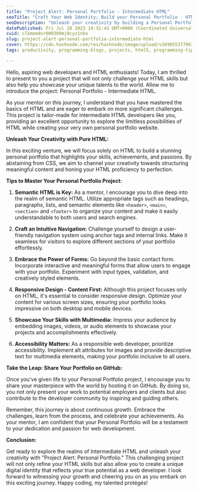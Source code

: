```yaml
---
title: "Project Alert: Personal Portfolio - Intermediate HTML"
seoTitle: "Craft Your Web Identity; Build your Personal Portfolio - HTML Project"
seoDescription: "Unleash your creativity by building a Personal Portfolio. Showcase your skills and passions in this challenging web development project."
datePublished: Fri Jul 28 2023 14:31:43 GMT+0000 (Coordinated Universal Time)
cuid: clkmomdvr000309mj8cyz1nko
slug: project-alert-personal-portfolio-intermediate-html
cover: https://cdn.hashnode.com/res/hashnode/image/upload/v1690553779632/74919e19-b822-49eb-8c70-148c444a9922.png
tags: productivity, programming-blogs, projects, html5, programming-tips

---
```


Hello, aspiring web developers and HTML enthusiasts! Today, I am thrilled to present to you a project that will not only challenge your HTML skills but also help you showcase your unique talents to the world. Allow me to introduce the project: Personal Portfolio - Intermediate HTML.

As your mentor on this journey, I understand that you have mastered the basics of HTML and are eager to embark on more significant challenges. This project is tailor-made for intermediate HTML developers like you, providing an excellent opportunity to explore the limitless possibilities of HTML while creating your very own personal portfolio website.

**Unleash Your Creativity with Pure HTML:**

In this exciting venture, we will focus solely on HTML to build a stunning personal portfolio that highlights your skills, achievements, and passions. By abstaining from CSS, we aim to channel your creativity towards structuring meaningful content and honing your HTML proficiency to perfection.

**Tips to Master Your Personal Portfolio Project:**

1. **Semantic HTML is Key:** As a mentor, I encourage you to dive deep into the realm of semantic HTML. Utilize appropriate tags such as headings, paragraphs, lists, and semantic elements like `<header>`, `<main>`, `<section>` and `<footer>` to organize your content and make it easily understandable to both users and search engines.
    
2. **Craft an Intuitive Navigation:** Challenge yourself to design a user-friendly navigation system using anchor tags and internal links. Make it seamless for visitors to explore different sections of your portfolio effortlessly.
    
3. **Embrace the Power of Forms:** Go beyond the basic contact form. Incorporate interactive and meaningful forms that allow users to engage with your portfolio. Experiment with input types, validation, and creatively styled elements.
    
4. **Responsive Design - Content First:** Although this project focuses only on HTML, it's essential to consider responsive design. Optimize your content for various screen sizes, ensuring your portfolio looks impressive on both desktop and mobile devices.
    
5. **Showcase Your Skills with Multimedia:** Impress your audience by embedding images, videos, or audio elements to showcase your projects and accomplishments effectively.
    
6. **Accessibility Matters:** As a responsible web developer, prioritize accessibility. Implement alt attributes for images and provide descriptive text for multimedia elements, making your portfolio inclusive to all users.
    

**Take the Leap: Share Your Portfolio on GitHub:**

Once you've given life to your Personal Portfolio project, I encourage you to share your masterpiece with the world by hosting it on GitHub. By doing so, you not only present your work to potential employers and clients but also contribute to the developer community by inspiring and guiding others.

Remember, this journey is about continuous growth. Embrace the challenges, learn from the process, and celebrate your achievements. As your mentor, I am confident that your Personal Portfolio will be a testament to your dedication and passion for web development.

**Conclusion:**

Get ready to explore the realms of Intermediate HTML and unleash your creativity with "Project Alert: Personal Portfolio." This challenging project will not only refine your HTML skills but also allow you to create a unique digital identity that reflects your true potential as a web developer. I look forward to witnessing your growth and cheering you on as you embark on this exciting journey. Happy coding, my talented protégés!
